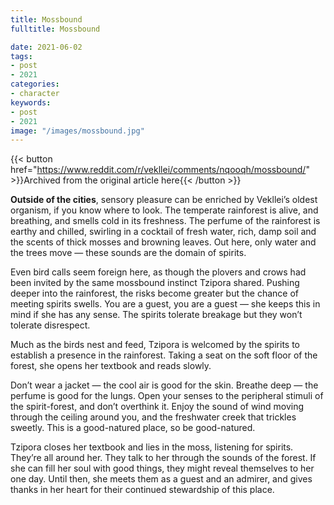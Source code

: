 ```yaml
---
title: Mossbound
fulltitle: Mossbound

date: 2021-06-02
tags:
- post
- 2021
categories:
- character
keywords:
- post
- 2021
image: "/images/mossbound.jpg"
---
```


{{< button href="https://www.reddit.com/r/vekllei/comments/nqooqh/mossbound/" >}}Archived from the original article here{{< /button >}}

**Outside of the cities**, sensory pleasure can be enriched by Vekllei’s oldest organism, if you know where to look. The temperate rainforest is alive, and breathing, and smells cold in its freshness. The perfume of the rainforest is earthy and chilled, swirling in a cocktail of fresh water, rich, damp soil and the scents of thick mosses and browning leaves. Out here, only water and the trees move — these sounds are the domain of spirits.

Even bird calls seem foreign here, as though the plovers and crows had been invited by the same mossbound instinct Tzipora shared. Pushing deeper into the rainforest, the risks become greater but the chance of meeting spirits swells. You are a guest, you are a guest — she keeps this in mind if she has any sense. The spirits tolerate breakage but they won’t tolerate disrespect.

Much as the birds nest and feed, Tzipora is welcomed by the spirits to establish a presence in the rainforest. Taking a seat on the soft floor of the forest, she opens her textbook and reads slowly.

Don’t wear a jacket — the cool air is good for the skin. Breathe deep — the perfume is good for the lungs. Open your senses to the peripheral stimuli of the spirit-forest, and don’t overthink it. Enjoy the sound of wind moving through the ceiling around you, and the freshwater creek that trickles sweetly. This is a good-natured place, so be good-natured.

Tzipora closes her textbook and lies in the moss, listening for spirits. They’re all around her. They talk to her through the sounds of the forest. If she can fill her soul with good things, they might reveal themselves to her one day. Until then, she meets them as a guest and an admirer, and gives thanks in her heart for their continued stewardship of this place.
